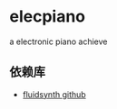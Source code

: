 # elecpiano
a electronic piano achieve

## 依赖库
 * [fluidsynth github](https://github.com/FluidSynth/fluidsynth)

